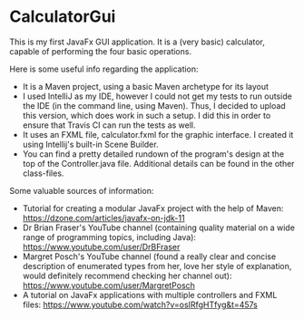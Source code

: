 # CalculatorGui
This is my first JavaFx GUI application. It is a (very basic) calculator, capable of performing the four basic operations.

Here is some useful info regarding the application:
- It is a Maven project, using a basic Maven archetype for its layout
- I used IntelliJ as my IDE, however I could not get my tests to run outside the IDE (in the command line, using Maven). Thus, I decided to upload this version, which does work in such a setup. I did this in order to ensure that Travis CI can run the tests as well.
- It uses an FXML file, calculator.fxml for the graphic interface. I created it using Intellij's built-in Scene Builder.
- You can find a pretty detailed rundown of the program's design at the top of the Controller.java file. Additional details can be found in the other class-files.

Some valuable sources of information:
- Tutorial for creating a modular JavaFx project with the help of Maven: https://dzone.com/articles/javafx-on-jdk-11
- Dr Brian Fraser's YouTube channel (containing quality material on a wide range of programming topics, including Java): https://www.youtube.com/user/DrBFraser
- Margret Posch's YouTube channel (found a really clear and concise description of enumerated types from her, love her style of explanation, would definitely recommend checking her channel out): https://www.youtube.com/user/MargretPosch
- A tutorial on JavaFx applications with multiple controllers and FXML files: https://www.youtube.com/watch?v=osIRfgHTfyg&t=457s
